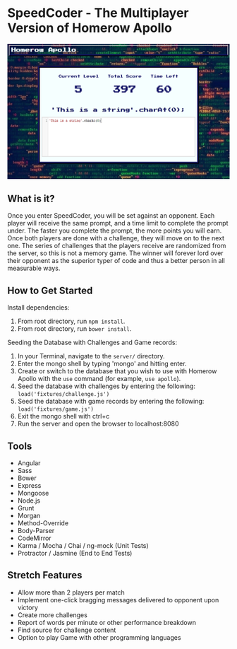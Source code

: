 # SpeedCoder - The Multiplayer Version of Homerow Apollo

![SpeedCoder](./client/assets/home.png "SpeedCoder")

## What is it? ##

Once you enter SpeedCoder, you will be set against an opponent. Each player will receive the same prompt, and a time limit to complete the prompt under. The faster you complete the prompt, the more points you will earn. Once both players are done with a challenge, they will move on to the next one. The series of challenges that the players receive are randomized from the server, so this is not a memory game. The winner will forever lord over their opponent as the superior typer of code and thus a better person in all measurable ways.

## How to Get Started ##

Install dependencies:

1. From root directory, run ```npm install```.
2. From root directory, run ```bower install```.

Seeding the Database with Challenges and Game records:

1. In your Terminal, navigate to the `server/` directory.
2. Enter the mongo shell by typing 'mongo' and hitting enter.
3. Create or switch to the database that you wish to use with Homerow Apollo with the ```use``` command (for example, ```use apollo```).
4. Seed the database with challenges by entering the following: ```load('fixtures/challenge.js')```
5. Seed the database with game records by entering the following: ```load('fixtures/game.js')```
6. Exit the mongo shell with ctrl+c
7. Run the server and open the browser to localhost:8080

## Tools ##

- Angular
- Sass
- Bower
- Express
- Mongoose
- Node.js
- Grunt
- Morgan
- Method-Override
- Body-Parser
- CodeMirror
- Karma / Mocha / Chai / ng-mock (Unit Tests)
- Protractor / Jasmine (End to End Tests)

## Stretch Features

- Allow more than 2 players per match
- Implement one-click bragging messages delivered to opponent upon victory
- Create more challenges
- Report of words per minute or other performance breakdown
- Find source for challenge content
- Option to play Game with other programming languages
